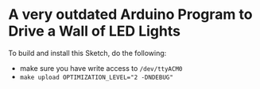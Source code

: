 # A very outdated Arduino Program to Drive a Wall of LED Lights

To build and install this Sketch, do the following:

* make sure you have write access to `/dev/ttyACM0`
* `make upload OPTIMIZATION_LEVEL="2 -DNDEBUG"`

